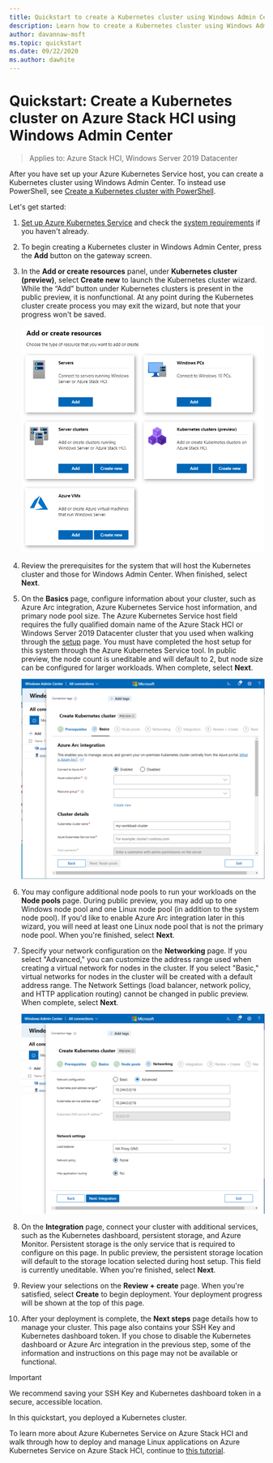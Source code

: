 ```yaml
---
title: Quickstart to create a Kubernetes cluster using Windows Admin Center
description: Learn how to create a Kubernetes cluster using Windows Admin Center
author: davannaw-msft
ms.topic: quickstart
ms.date: 09/22/2020
ms.author: dawhite
---
```

# Quickstart: Create a Kubernetes cluster on Azure Stack HCI using Windows Admin Center

> Applies to: Azure Stack HCI, Windows Server 2019 Datacenter

After you have set up your Azure Kubernetes Service host, you can create a Kubernetes cluster using Windows Admin Center. To instead use PowerShell, see [Create a Kubernetes cluster with PowerShell](create-kubernetes-cluster-powershell.md).

Let's get started:

1. [Set up Azure Kubernetes Service](setup.md) and check the [system requirements](system-requirements.md) if you haven't already. 
2. To begin creating a Kubernetes cluster in Windows Admin Center, press the **Add** button on the gateway screen.
3. In the **Add or create resources** panel, under **Kubernetes cluster (preview)**, select **Create new** to launch the Kubernetes cluster wizard. While the “Add” button under Kubernetes clusters is present in the public preview, it is nonfunctional. At any point during the Kubernetes cluster create process you may exit the wizard, but note that your progress won't be saved. 

    ![Illustrates the "Add or create resources" blade in Windows Admin Center, which now includes the new tile for Kubernetes clusters.](.\media\create-kubernetes-cluster\add-connection.png)

4. Review the prerequisites for the system that will host the Kubernetes cluster and those for Windows Admin Center. When finished, select **Next**. 
5. On the **Basics** page, configure information about your cluster, such as Azure Arc integration, Azure Kubernetes Service host information, and primary node pool size. The Azure Kubernetes Service host field requires the fully qualified domain name of the Azure Stack HCI or Windows Server 2019 Datacenter cluster that you used when walking through the [setup](setup.md) page. You must have completed the host setup for this system through the Azure Kubernetes Service tool. In public preview, the node count is uneditable and will default to 2, but node size can be configured for larger workloads. When complete, select **Next**.

    ![Illustrates the Basics page of the Kubernetes cluster wizard.](.\media\create-kubernetes-cluster\basics.png)

6. You may configure additional node pools to run your workloads on the **Node pools** page. During public preview, you may add up to one Windows node pool and one Linux node pool (in addition to the system node pool). If you'd like to enable Azure Arc integration later in this wizard, you will need at least one Linux node pool that is not the primary node pool. When you're finished, select **Next**.
7. Specify your network configuration on the **Networking** page. If you select "Advanced," you can customize the address range used when creating a virtual network for nodes in the cluster. If you select "Basic," virtual networks for nodes in the cluster will be created with a default address range. The Network Settings (load balancer, network policy, and HTTP application routing) cannot be changed in public preview. When complete, select **Next**.

    ![Illustrates the Networking page of the Kubernetes cluster wizard.](.\media\create-kubernetes-cluster\networking.png)

8. On the **Integration** page, connect your cluster with additional services, such as the Kubernetes dashboard, persistent storage, and Azure Monitor. Persistent storage is the only service that is required to configure on this page. In public preview, the persistent storage location will default to the storage location selected during host setup. This field is currently uneditable. When you're finished, select **Next**.
9. Review your selections on the **Review + create** page. When you're satisfied, select **Create** to begin deployment. Your deployment progress will be shown at the top of this page. 
10. After your deployment is complete, the **Next steps** page details how to manage your cluster. This page also contains your SSH Key and Kubernetes dashboard token. If you chose to disable the Kubernetes dashboard or Azure Arc integration in the previous step, some of the information and instructions on this page may not be available or functional.

> [!IMPORTANT] 
> We recommend saving your SSH Key and Kubernetes dashboard token in a secure, accessible location.

In this quickstart, you deployed a Kubernetes cluster. 

To learn more about Azure Kubernetes Service on Azure Stack HCI and walk through how to deploy and manage Linux applications on Azure Kubernetes Service on Azure Stack HCI, continue to [this tutorial](deploy-linux-application.md).
